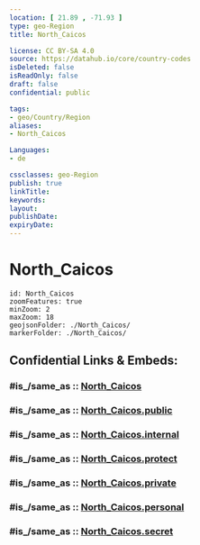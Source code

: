 ```yaml
---
location: [ 21.89 , -71.93 ] 
type: geo-Region
title: North_Caicos

license: CC BY-SA 4.0
source: https://datahub.io/core/country-codes
isDeleted: false
isReadOnly: false
draft: false
confidential: public

tags:
- geo/Country/Region
aliases:
- North_Caicos

Languages:
- de

cssclasses: geo-Region
publish: true
linkTitle: 
keywords: 
layout: 
publishDate: 
expiryDate: 
---
```


# North_Caicos

```leaflet
id: North_Caicos
zoomFeatures: true 
minZoom: 2 
maxZoom: 18
geojsonFolder: ./North_Caicos/
markerFolder: ./North_Caicos/
```


## Confidential Links & Embeds: 

### #is_/same_as :: [North_Caicos](/_Standards/Earth/Continent/America~Caribbean/Turks_and_Caicos~Islands/Districts~Turks_and_Caicos/North_Caicos.md) 

### #is_/same_as :: [North_Caicos.public](/_public/Earth/Continent/America~Caribbean/Turks_and_Caicos~Islands/Districts~Turks_and_Caicos/North_Caicos.public.md) 

### #is_/same_as :: [North_Caicos.internal](/_internal/Earth/Continent/America~Caribbean/Turks_and_Caicos~Islands/Districts~Turks_and_Caicos/North_Caicos.internal.md) 

### #is_/same_as :: [North_Caicos.protect](/_protect/Earth/Continent/America~Caribbean/Turks_and_Caicos~Islands/Districts~Turks_and_Caicos/North_Caicos.protect.md) 

### #is_/same_as :: [North_Caicos.private](/_private/Earth/Continent/America~Caribbean/Turks_and_Caicos~Islands/Districts~Turks_and_Caicos/North_Caicos.private.md) 

### #is_/same_as :: [North_Caicos.personal](/_personal/Earth/Continent/America~Caribbean/Turks_and_Caicos~Islands/Districts~Turks_and_Caicos/North_Caicos.personal.md) 

### #is_/same_as :: [North_Caicos.secret](/_secret/Earth/Continent/America~Caribbean/Turks_and_Caicos~Islands/Districts~Turks_and_Caicos/North_Caicos.secret.md)

